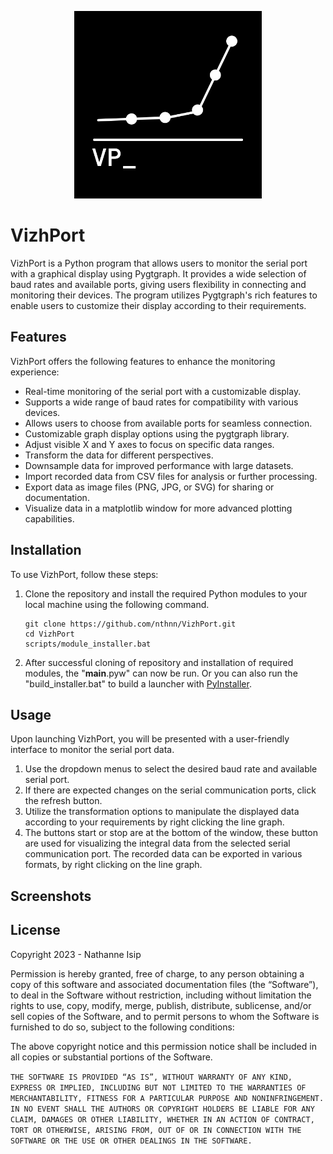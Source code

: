 <p align="center">
    <img src="assets/vizhport.png" width="300px" />
</p>

# VizhPort

VizhPort is a Python program that allows users to monitor the serial port with a graphical display using Pygtgraph. It provides a wide selection of baud rates and available ports, giving users flexibility in connecting and monitoring their devices. The program utilizes Pygtgraph's rich features to enable users to customize their display according to their requirements.

## Features

VizhPort offers the following features to enhance the monitoring experience:

- Real-time monitoring of the serial port with a customizable display.
- Supports a wide range of baud rates for compatibility with various devices.
- Allows users to choose from available ports for seamless connection.
- Customizable graph display options using the pygtgraph library.
- Adjust visible X and Y axes to focus on specific data ranges.
- Transform the data for different perspectives.
- Downsample data for improved performance with large datasets.
- Import recorded data from CSV files for analysis or further processing.
- Export data as image files (PNG, JPG, or SVG) for sharing or documentation.
- Visualize data in a matplotlib window for more advanced plotting capabilities.

## Installation

To use VizhPort, follow these steps:

1. Clone the repository and install the required Python modules to your local machine using the following command.
    ```batch
    git clone https://github.com/nthnn/VizhPort.git
    cd VizhPort
    scripts/module_installer.bat
    ```

2. After successful cloning of repository and installation of required modules, the "__main__.pyw" can now be run. Or you can also run the "build_installer.bat" to build a launcher with [PyInstaller](https://pyinstaller.org/).

## Usage

Upon launching VizhPort, you will be presented with a user-friendly interface to monitor the serial port data.

1. Use the dropdown menus to select the desired baud rate and available serial port.
2. If there are expected changes on the serial communication ports, click the refresh button.
3. Utilize the transformation options to manipulate the displayed data according to your requirements by right clicking the line graph.
4. The buttons start or stop are at the bottom of the window, these button are used for visualizing the integral data from the selected serial communication port. The recorded data can be exported in various formats, by right clicking on the line graph.

## Screenshots



## License

Copyright 2023 - Nathanne Isip

Permission is hereby granted, free of charge, to any person obtaining a copy of this software and associated documentation files (the “Software”), to deal in the Software without restriction, including without limitation the rights to use, copy, modify, merge, publish, distribute, sublicense, and/or sell copies of the Software, and to permit persons to whom the Software is furnished to do so, subject to the following conditions:

The above copyright notice and this permission notice shall be included in all copies or substantial portions of the Software.

```THE SOFTWARE IS PROVIDED “AS IS”, WITHOUT WARRANTY OF ANY KIND, EXPRESS OR IMPLIED, INCLUDING BUT NOT LIMITED TO THE WARRANTIES OF MERCHANTABILITY, FITNESS FOR A PARTICULAR PURPOSE AND NONINFRINGEMENT. IN NO EVENT SHALL THE AUTHORS OR COPYRIGHT HOLDERS BE LIABLE FOR ANY CLAIM, DAMAGES OR OTHER LIABILITY, WHETHER IN AN ACTION OF CONTRACT, TORT OR OTHERWISE, ARISING FROM, OUT OF OR IN CONNECTION WITH THE SOFTWARE OR THE USE OR OTHER DEALINGS IN THE SOFTWARE.```